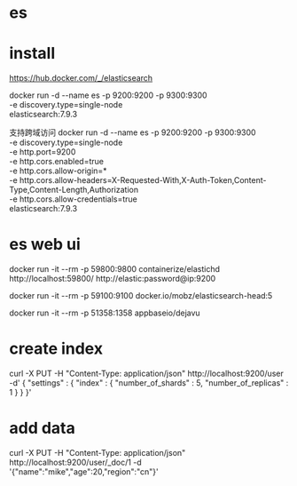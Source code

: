 # es
 
# install 
https://hub.docker.com/_/elasticsearch


docker run -d --name es  -p 9200:9200 -p 9300:9300 \
-e discovery.type=single-node \
elasticsearch:7.9.3

支持跨域访问
docker run -d --name es  -p 9200:9200 -p 9300:9300 \
-e discovery.type=single-node \
-e http.port=9200  \
-e http.cors.enabled=true  \
-e http.cors.allow-origin=* \
-e http.cors.allow-headers=X-Requested-With,X-Auth-Token,Content-Type,Content-Length,Authorization  \
-e http.cors.allow-credentials=true \
elasticsearch:7.9.3

# es web ui
docker run -it --rm -p 59800:9800 containerize/elastichd
http://localhost:59800/
http://elastic:password@ip:9200


docker run -it --rm -p 59100:9100 docker.io/mobz/elasticsearch-head:5


docker run -it --rm -p 51358:1358  appbaseio/dejavu

# create index
curl -X PUT -H "Content-Type: application/json" http://localhost:9200/user -d'
{
    "settings" : {
        "index" : {
            "number_of_shards" : 5, 
            "number_of_replicas" : 1 
        }
    }
}'

# add data
curl -X PUT -H "Content-Type: application/json" http://localhost:9200/user/_doc/1 -d '{"name":"mike","age":20,"region":"cn"}'


